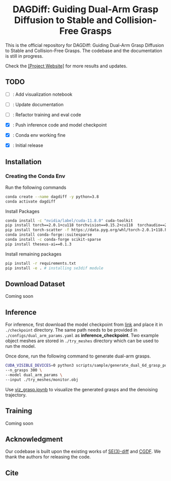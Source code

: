 <!-- # DAGDiff: <ins>D</ins>ual-<ins>A</ins>rm <ins>G</ins>rasp <ins>Diff</ins>usion -->
# <center>DAGDiff: Guiding Dual-Arm Grasp Diffusion to Stable and Collision-Free Grasps</center>

This is the official repository for DAGDiff: Guiding Dual-Arm Grasp Diffusion to Stable and Collision-Free Grasps. The codebase and the documentation is still in progress. <br>

Check the <a href="https://dag-diff.github.io/dagdiff/">[Project Website]</a> for more results and updates.

## TODO
- [ ] : Add visualization notebook
- [ ] : Update documentation
- [ ] : Refactor training and eval code
- [x] : Push inference code and model checkpoint
- [x] : Conda env working fine 
- [x] : Initial release


## Installation

### Creating the Conda Env
Run the following commands

```sh
conda create --name dagdiff -y python=3.8
conda activate dagdiff
```

Install Packages
```sh
conda install -c "nvidia/label/cuda-11.8.0" cuda-toolkit
pip install torch==2.0.1+cu118 torchvision==0.15.2+cu118  torchaudio==2.0.2+cu118 --extra-index-url https://download.pytorch.org/whl/cu118
pip install torch-scatter -f https://data.pyg.org/whl/torch-2.0.1+118.html # will take some time to install 
conda install conda-forge::suitesparse
conda install -c conda-forge scikit-sparse
pip install theseus-ai==0.1.3
```

Install remaining packages
```sh
pip install -r requirements.txt
pip install -e . # installing se3dif module
```

## Download Dataset

Coming soon

## Inference

For inference, first download the model checkpoint from <a href="https://iiithydresearch-my.sharepoint.com/:u:/g/personal/md_faizal_research_iiit_ac_in/EegOVM7li5xAsG7fFH9B4OIB07OSM7INiTIQDmiWpeRoFw?e=qU2po1">link</a> and place it in `./checkpoint` directory. The same path needs to be provided in `./configs/dual_arm_params.yaml` as <b>inference_checkpoint</b>. Two example object meshes are stored in `./try_meshes` directory which can be used to run the model. 

Once done, run the following command to generate dual-arm grasps. 

```sh
CUDA_VISIBLE_DEVICES=0 python3 scripts/sample/generate_dual_6d_grasp_poses.py \
--n_grasps 300 \
--model dual_arm_params \
--input ./try_meshes/monitor.obj
```

Use <a href="https://github.com/DAG-Diff/dual-arm-grasp-diffusion/blob/main/notebooks/viz_grasps.ipynb">viz_grasp.ipynb</a> to visualize the generated grasps and the denoising trajectory.

## Training 

Coming soon

## Acknowledgment
Our codebase is built upon the existing works of <a href="https://sites.google.com/view/se3dif">SE(3)-diff</a> and <a href="https://constrained-grasp-diffusion.github.io/">CGDF</a>. We thank the authors for releasing the code.

## Cite

